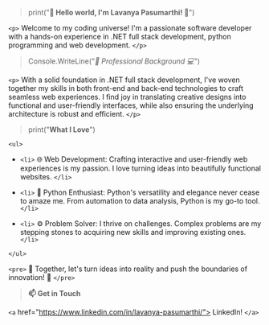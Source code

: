 > print("**👋 Hello world, I'm Lavanya Pasumarthi! 🚀**")

`<p>` Welcome to my coding universe! I'm a passionate software developer with a hands-on experience in .NET full stack development, python programming and web development. `</p>`

> Console.WriteLine("*💼 Professional Background 💻*")

`<p>` With a solid foundation in .NET full stack development, I've woven together my skills in both front-end and back-end technologies to craft seamless web experiences. I find joy in translating creative designs into functional and user-friendly interfaces, while also ensuring the underlying architecture is robust and efficient. `</p>`

> print("**What I Love**")

`<ul>`

- `<li>` 🌐 Web Development: Crafting interactive and user-friendly web experiences is my passion. I love turning ideas into beautifully functional websites. `</li>`

- `<li>` 🐍 Python Enthusiast: Python's versatility and elegance never cease to amaze me. From automation to data analysis, Python is my go-to tool. `</li>`

- `<li>` ⚙️ Problem Solver: I thrive on challenges. Complex problems are my stepping stones to acquiring new skills and improving existing ones. `</li>`

`</ul>`

`<pre>` 🌟 Together, let's turn ideas into reality and push the boundaries of innovation! 🚀 `</pre>`

> **📫 Get in Touch**

`<a` href="https://www.linkedin.com/in/lavanya-pasumarthi/"> LinkedIn! `</a>`



